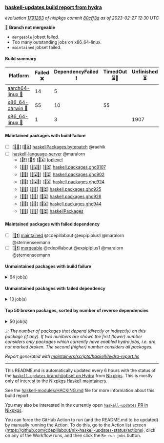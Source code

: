 ### [haskell-updates build report from hydra](https://hydra.nixos.org/jobset/nixpkgs/haskell-updates)
*evaluation [1791283](https://hydra.nixos.org/eval/1791283) of nixpkgs commit [80cff3a](https://github.com/NixOS/nixpkgs/commits/80cff3a5b25dd0355dfb7fe7a45176550068f0ee) as of 2023-02-27 12:30 UTC*

:red_circle: **Branch not mergeable**
  * `mergeable` jobset failed.
  * Too many outstanding jobs on x86_64-linux.
  * `maintained` jobset failed.

#### Build summary

 | Platform | Failed :x: | DependencyFailed :heavy_exclamation_mark: | TimedOut :hourglass::no_entry_sign: | Unfinished :hourglass_flowing_sand: | Success :heavy_check_mark: | 
 | --- | --- | --- | --- | --- | --- | 
 | [aarch64-linux :iphone:](https://hydra.nixos.org/eval/1791283?filter=.aarch64-linux) | 14 | 5 |  |  | 6457 | 
 | [x86_64-darwin :apple:](https://hydra.nixos.org/eval/1791283?filter=.x86_64-darwin) | 55 | 10 | 55 |  | 6304 | 
 | [x86_64-linux :penguin:](https://hydra.nixos.org/eval/1791283?filter=.x86_64-linux) | 1 | 3 |  | 1907 | 4640 | 
#### Maintained packages with build failure
- [ ] [[:apple::x:]](https://hydra.nixos.org/build/210846243) [[:penguin::hourglass_flowing_sand:]](https://hydra.nixos.org/build/210859588) [haskellPackages.bytepatch](https://hydra.nixos.org/eval/1791283?filter=haskellPackages.bytepatch) @raehik
- [ ] [haskell-language-server](https://hydra.nixos.org/eval/1791283?filter=haskell-language-server) @maralorn
  - [[:iphone::heavy_exclamation_mark:]](https://hydra.nixos.org/build/210853361) [[:apple::heavy_exclamation_mark:]](https://hydra.nixos.org/build/210857595) [[:penguin::hourglass_flowing_sand:]](https://hydra.nixos.org/build/210854601) [toplevel](https://hydra.nixos.org/eval/1791283?filter=haskell-language-server)
  - [[:iphone::x:]](https://hydra.nixos.org/build/210857135) [[:apple::hourglass::no_entry_sign:]](https://hydra.nixos.org/build/210854889) [[:penguin::hourglass_flowing_sand:]](https://hydra.nixos.org/build/210860017) [haskell.packages.ghc8107](https://hydra.nixos.org/eval/1791283?filter=haskell.packages.ghc8107.haskell-language-server)
  - [[:iphone::x:]](https://hydra.nixos.org/build/210849917) [[:apple::hourglass::no_entry_sign:]](https://hydra.nixos.org/build/210842410) [[:penguin::hourglass_flowing_sand:]](https://hydra.nixos.org/build/210849014) [haskell.packages.ghc902](https://hydra.nixos.org/eval/1791283?filter=haskell.packages.ghc902.haskell-language-server)
  - [[:iphone::x:]](https://hydra.nixos.org/build/210850461) [[:apple::hourglass::no_entry_sign:]](https://hydra.nixos.org/build/210859304) [[:penguin::hourglass_flowing_sand:]](https://hydra.nixos.org/build/210848455) [haskell.packages.ghc924](https://hydra.nixos.org/eval/1791283?filter=haskell.packages.ghc924.haskell-language-server)
  - [[:iphone::x:]](https://hydra.nixos.org/build/210841775) [[:apple::x:]](https://hydra.nixos.org/build/210844815) [[:penguin::hourglass_flowing_sand:]](https://hydra.nixos.org/build/210854084) [haskell.packages.ghc925](https://hydra.nixos.org/eval/1791283?filter=haskell.packages.ghc925.haskell-language-server)
  - [[:iphone::x:]](https://hydra.nixos.org/build/210851076) [[:apple::x:]](https://hydra.nixos.org/build/210851563) [[:penguin::hourglass_flowing_sand:]](https://hydra.nixos.org/build/210844383) [haskell.packages.ghc926](https://hydra.nixos.org/eval/1791283?filter=haskell.packages.ghc926.haskell-language-server)
  - [[:iphone::x:]](https://hydra.nixos.org/build/210851077) [[:apple::x:]](https://hydra.nixos.org/build/210854941) [[:penguin::hourglass_flowing_sand:]](https://hydra.nixos.org/build/210854311) [haskell.packages.ghc944](https://hydra.nixos.org/eval/1791283?filter=haskell.packages.ghc944.haskell-language-server)
  - [[:iphone::x:]](https://hydra.nixos.org/build/210853432) [[:apple::x:]](https://hydra.nixos.org/build/210855608) [[:penguin::hourglass_flowing_sand:]](https://hydra.nixos.org/build/210860413) [haskellPackages](https://hydra.nixos.org/eval/1791283?filter=haskellPackages.haskell-language-server)
#### Maintained packages with failed dependency
- [ ] [[:penguin::heavy_exclamation_mark:]](https://hydra.nixos.org/build/210851511) [maintained](https://hydra.nixos.org/eval/1791283?filter=maintained) @cdepillabout @expipiplus1 @maralorn @sternenseemann
- [ ] [[:penguin::heavy_exclamation_mark:]](https://hydra.nixos.org/build/210857630) [mergeable](https://hydra.nixos.org/eval/1791283?filter=mergeable) @cdepillabout @expipiplus1 @maralorn @sternenseemann
#### Unmaintained packages with build failure
<details><summary>64 job(s) </summary>

- [ ] [[:iphone::heavy_check_mark:]](https://hydra.nixos.org/build/210845972) [[:apple::x:]](https://hydra.nixos.org/build/210855355) [[:penguin::heavy_check_mark:]](https://hydra.nixos.org/build/210854185) [haskellPackages.quic](https://hydra.nixos.org/eval/1791283?filter=haskellPackages.quic)  :arrow_heading_up: 2 | 2
- [ ] [[:iphone::x:]](https://hydra.nixos.org/build/210859985) [[:apple::heavy_check_mark:]](https://hydra.nixos.org/build/210852685) [[:penguin::heavy_check_mark:]](https://hydra.nixos.org/build/210849316) [haskellPackages.Crypto](https://hydra.nixos.org/eval/1791283?filter=haskellPackages.Crypto)  :arrow_heading_up: 1 | 22
- [ ] [[:iphone::heavy_check_mark:]](https://hydra.nixos.org/build/210852319) [[:apple::x:]](https://hydra.nixos.org/build/210850706) [[:penguin::hourglass_flowing_sand:]](https://hydra.nixos.org/build/210859046) [haskellPackages.thyme](https://hydra.nixos.org/eval/1791283?filter=haskellPackages.thyme)  :arrow_heading_up: 1 | 15
- [ ] [[:iphone::x:]](https://hydra.nixos.org/build/210857403) [[:apple::heavy_check_mark:]](https://hydra.nixos.org/build/210857948) [[:penguin::hourglass_flowing_sand:]](https://hydra.nixos.org/build/210843096) [haskellPackages.hw-simd](https://hydra.nixos.org/eval/1791283?filter=haskellPackages.hw-simd)  :arrow_heading_up: 1 | 8
- [ ] [[:iphone::heavy_check_mark:]](https://hydra.nixos.org/build/210853079) [[:apple::x:]](https://hydra.nixos.org/build/210849115) [[:penguin::hourglass_flowing_sand:]](https://hydra.nixos.org/build/210847805) [haskellPackages.inline-r](https://hydra.nixos.org/eval/1791283?filter=haskellPackages.inline-r)  :arrow_heading_up: 1 | 4
- [ ] [[:iphone::heavy_check_mark:]](https://hydra.nixos.org/build/210856770) [[:apple::x:]](https://hydra.nixos.org/build/210849073) [[:penguin::x:]](https://hydra.nixos.org/build/210844804) [haskellPackages.type-natural](https://hydra.nixos.org/eval/1791283?filter=haskellPackages.type-natural)  :arrow_heading_up: 1 | 4
- [ ] [[:iphone::x:]](https://hydra.nixos.org/build/210850261) [[:apple::heavy_check_mark:]](https://hydra.nixos.org/build/210846954) [[:penguin::heavy_check_mark:]](https://hydra.nixos.org/build/210858076) [haskellPackages.long-double](https://hydra.nixos.org/eval/1791283?filter=haskellPackages.long-double)  :arrow_heading_up: 1 | 2
- [ ] [[:iphone::heavy_check_mark:]](https://hydra.nixos.org/build/210843633) [[:apple::x:]](https://hydra.nixos.org/build/210845944) [[:penguin::hourglass_flowing_sand:]](https://hydra.nixos.org/build/210860039) [haskellPackages.posix-socket](https://hydra.nixos.org/eval/1791283?filter=haskellPackages.posix-socket)  :arrow_heading_up: 1 | 2
- [ ] [[:iphone::x:]](https://hydra.nixos.org/build/210856854) [[:apple::heavy_check_mark:]](https://hydra.nixos.org/build/210853088) [[:penguin::heavy_check_mark:]](https://hydra.nixos.org/build/210861159) [haskellPackages.nlopt-haskell](https://hydra.nixos.org/eval/1791283?filter=haskellPackages.nlopt-haskell)  :arrow_heading_up: 1 | 1
- [ ] [[:iphone::heavy_check_mark:]](https://hydra.nixos.org/build/210846200) [[:apple::x:]](https://hydra.nixos.org/build/210853043) [[:penguin::heavy_check_mark:]](https://hydra.nixos.org/build/210858378) [haskellPackages.openal-ffi](https://hydra.nixos.org/eval/1791283?filter=haskellPackages.openal-ffi)  :arrow_heading_up: 1 | 1
- [ ] [[:apple::x:]](https://hydra.nixos.org/build/210849235) [[:penguin::heavy_check_mark:]](https://hydra.nixos.org/build/210843342) [haskellPackages.swisstable](https://hydra.nixos.org/eval/1791283?filter=haskellPackages.swisstable)  :arrow_heading_up: 1 | 1
- [ ] [[:iphone::x:]](https://hydra.nixos.org/build/210854317) [[:apple::x:]](https://hydra.nixos.org/build/210854229) [[:penguin::hourglass_flowing_sand:]](https://hydra.nixos.org/build/210848638) [haskellPackages.exon](https://hydra.nixos.org/eval/1791283?filter=haskellPackages.exon)  :arrow_heading_up: 0 | 13
- [ ] [[:iphone::x:]](https://hydra.nixos.org/build/210843527) [[:apple::heavy_check_mark:]](https://hydra.nixos.org/build/210859668) [[:penguin::heavy_check_mark:]](https://hydra.nixos.org/build/210855686) [haskellPackages.freetype2](https://hydra.nixos.org/eval/1791283?filter=haskellPackages.freetype2)  :arrow_heading_up: 0 | 9
- [ ] [[:iphone::heavy_check_mark:]](https://hydra.nixos.org/build/210861102) [[:apple::x:]](https://hydra.nixos.org/build/210846466) [[:penguin::heavy_check_mark:]](https://hydra.nixos.org/build/210852260) [haskellPackages.pipes-zlib](https://hydra.nixos.org/eval/1791283?filter=haskellPackages.pipes-zlib)  :arrow_heading_up: 0 | 5
- [ ] [[:iphone::x:]](https://hydra.nixos.org/build/210856100) [[:apple::heavy_check_mark:]](https://hydra.nixos.org/build/210856379) [[:penguin::heavy_check_mark:]](https://hydra.nixos.org/build/210851900) [haskellPackages.picosat](https://hydra.nixos.org/eval/1791283?filter=haskellPackages.picosat)  :arrow_heading_up: 0 | 3
- [ ] [[:iphone::heavy_check_mark:]](https://hydra.nixos.org/build/210851944) [[:apple::x:]](https://hydra.nixos.org/build/210860353) [[:penguin::hourglass_flowing_sand:]](https://hydra.nixos.org/build/210851670) [haskellPackages.h-raylib](https://hydra.nixos.org/eval/1791283?filter=haskellPackages.h-raylib)  :arrow_heading_up: 0 | 1
- [ ] [[:iphone::heavy_check_mark:]](https://hydra.nixos.org/build/210859809) [[:apple::x:]](https://hydra.nixos.org/build/210843700) [[:penguin::heavy_check_mark:]](https://hydra.nixos.org/build/210846159) [haskellPackages.hamid](https://hydra.nixos.org/eval/1791283?filter=haskellPackages.hamid)  :arrow_heading_up: 0 | 1
- [ ] [[:iphone::heavy_check_mark:]](https://hydra.nixos.org/build/210849012) [[:apple::x:]](https://hydra.nixos.org/build/210859393) [[:penguin::heavy_check_mark:]](https://hydra.nixos.org/build/210859716) [haskellPackages.hmatrix-morpheus](https://hydra.nixos.org/eval/1791283?filter=haskellPackages.hmatrix-morpheus)  :arrow_heading_up: 0 | 1
- [ ] [[:iphone::heavy_check_mark:]](https://hydra.nixos.org/build/210844609) [[:apple::x:]](https://hydra.nixos.org/build/210848571) [[:penguin::heavy_check_mark:]](https://hydra.nixos.org/build/210854888) [haskellPackages.huckleberry](https://hydra.nixos.org/eval/1791283?filter=haskellPackages.huckleberry)  :arrow_heading_up: 0 | 1
- [ ] [[:iphone::heavy_check_mark:]](https://hydra.nixos.org/build/210847099) [[:apple::x:]](https://hydra.nixos.org/build/210857663) [[:penguin::heavy_check_mark:]](https://hydra.nixos.org/build/210857412) [haskellPackages.select](https://hydra.nixos.org/eval/1791283?filter=haskellPackages.select)  :arrow_heading_up: 0 | 1
- [ ] [[:iphone::heavy_check_mark:]](https://hydra.nixos.org/build/210853339) [[:apple::x:]](https://hydra.nixos.org/build/210844564) [[:penguin::heavy_check_mark:]](https://hydra.nixos.org/build/210857995) [haskellPackages.sysinfo](https://hydra.nixos.org/eval/1791283?filter=haskellPackages.sysinfo)  :arrow_heading_up: 0 | 1
- [ ] [[:iphone::heavy_check_mark:]](https://hydra.nixos.org/build/210845646) [[:apple::x:]](https://hydra.nixos.org/build/210842785) [[:penguin::heavy_check_mark:]](https://hydra.nixos.org/build/210852701) [haskellPackages.FractalArt](https://hydra.nixos.org/eval/1791283?filter=haskellPackages.FractalArt) 
- [ ] [[:iphone::x:]](https://hydra.nixos.org/build/210845133) [[:apple::heavy_check_mark:]](https://hydra.nixos.org/build/210855852) [[:penguin::heavy_check_mark:]](https://hydra.nixos.org/build/210846529) [haskellPackages.HsASA](https://hydra.nixos.org/eval/1791283?filter=haskellPackages.HsASA) 
- [ ] [[:iphone::heavy_check_mark:]](https://hydra.nixos.org/build/210851554) [[:apple::x:]](https://hydra.nixos.org/build/210850824) [[:penguin::heavy_check_mark:]](https://hydra.nixos.org/build/210859354) [haskellPackages.al](https://hydra.nixos.org/eval/1791283?filter=haskellPackages.al) 
- [ ] [[:iphone::heavy_check_mark:]](https://hydra.nixos.org/build/210848211) [[:apple::x:]](https://hydra.nixos.org/build/210855588) [[:penguin::heavy_check_mark:]](https://hydra.nixos.org/build/210842833) [haskellPackages.env-extra](https://hydra.nixos.org/eval/1791283?filter=haskellPackages.env-extra) 
- [ ] [[:iphone::heavy_check_mark:]](https://hydra.nixos.org/build/210848700) [[:apple::x:]](https://hydra.nixos.org/build/210847174) [[:penguin::heavy_check_mark:]](https://hydra.nixos.org/build/210842252) [haskellPackages.epub-tools](https://hydra.nixos.org/eval/1791283?filter=haskellPackages.epub-tools) 
- [ ] [[:iphone::heavy_check_mark:]](https://hydra.nixos.org/build/210857301) [[:apple::x:]](https://hydra.nixos.org/build/210854694) [[:penguin::heavy_check_mark:]](https://hydra.nixos.org/build/210854258) [haskellPackages.float128](https://hydra.nixos.org/eval/1791283?filter=haskellPackages.float128) 
- [ ] [[:iphone::heavy_check_mark:]](https://hydra.nixos.org/build/210861044) [[:apple::x:]](https://hydra.nixos.org/build/210857579) [[:penguin::heavy_check_mark:]](https://hydra.nixos.org/build/210856727) [haskellPackages.fudgets](https://hydra.nixos.org/eval/1791283?filter=haskellPackages.fudgets) 
- [ ] [[:iphone::heavy_check_mark:]](https://hydra.nixos.org/build/210857313) [[:apple::x:]](https://hydra.nixos.org/build/210848521) [[:penguin::hourglass_flowing_sand:]](https://hydra.nixos.org/build/210860804) [haskellPackages.gerrit](https://hydra.nixos.org/eval/1791283?filter=haskellPackages.gerrit) 
- [ ] [[:apple::x:]](https://hydra.nixos.org/build/210857147) [haskellPackages.gtk-mac-integration](https://hydra.nixos.org/eval/1791283?filter=haskellPackages.gtk-mac-integration) 
- [ ] [[:iphone::heavy_check_mark:]](https://hydra.nixos.org/build/210841776) [[:apple::x:]](https://hydra.nixos.org/build/210852162) [[:penguin::heavy_check_mark:]](https://hydra.nixos.org/build/210847507) [haskellPackages.gtk-traymanager](https://hydra.nixos.org/eval/1791283?filter=haskellPackages.gtk-traymanager) 
- [ ] [[:apple::x:]](https://hydra.nixos.org/build/210860850) [haskellPackages.gtk3-mac-integration](https://hydra.nixos.org/eval/1791283?filter=haskellPackages.gtk3-mac-integration) 
- [ ] [[:iphone::heavy_check_mark:]](https://hydra.nixos.org/build/210841581) [[:apple::x:]](https://hydra.nixos.org/build/210850219) [[:penguin::heavy_check_mark:]](https://hydra.nixos.org/build/210843000) [haskellPackages.highlight](https://hydra.nixos.org/eval/1791283?filter=haskellPackages.highlight) 
- [ ] [[:iphone::heavy_check_mark:]](https://hydra.nixos.org/build/210851577) [[:apple::x:]](https://hydra.nixos.org/build/210858181) [[:penguin::hourglass_flowing_sand:]](https://hydra.nixos.org/build/210852320) [haskellPackages.hinotify-conduit](https://hydra.nixos.org/eval/1791283?filter=haskellPackages.hinotify-conduit) 
- [ ] [[:iphone::heavy_check_mark:]](https://hydra.nixos.org/build/210845747) [[:apple::x:]](https://hydra.nixos.org/build/210841778) [[:penguin::heavy_check_mark:]](https://hydra.nixos.org/build/210843926) [haskellPackages.hsshellscript](https://hydra.nixos.org/eval/1791283?filter=haskellPackages.hsshellscript) 
- [ ] [[:iphone::heavy_check_mark:]](https://hydra.nixos.org/build/210849129) [[:apple::x:]](https://hydra.nixos.org/build/210850539) [[:penguin::heavy_check_mark:]](https://hydra.nixos.org/build/210850607) [haskellPackages.hssourceinfo](https://hydra.nixos.org/eval/1791283?filter=haskellPackages.hssourceinfo) 
- [ ] [[:iphone::heavy_check_mark:]](https://hydra.nixos.org/build/210861144) [[:apple::x:]](https://hydra.nixos.org/build/210860551) [[:penguin::heavy_check_mark:]](https://hydra.nixos.org/build/210841850) [haskellPackages.hunspell-hs](https://hydra.nixos.org/eval/1791283?filter=haskellPackages.hunspell-hs) 
- [ ] [[:apple::x:]](https://hydra.nixos.org/build/210850285) [[:penguin::heavy_check_mark:]](https://hydra.nixos.org/build/210860900) [haskellPackages.inline-asm](https://hydra.nixos.org/eval/1791283?filter=haskellPackages.inline-asm) 
- [ ] [[:iphone::heavy_check_mark:]](https://hydra.nixos.org/build/210843343) [[:apple::x:]](https://hydra.nixos.org/build/210851819) [[:penguin::heavy_check_mark:]](https://hydra.nixos.org/build/210842078) [haskellPackages.interprocess](https://hydra.nixos.org/eval/1791283?filter=haskellPackages.interprocess) 
- [ ] [[:iphone::heavy_check_mark:]](https://hydra.nixos.org/build/210847643) [[:apple::x:]](https://hydra.nixos.org/build/210855753) [[:penguin::heavy_check_mark:]](https://hydra.nixos.org/build/210848021) [haskellPackages.intricacy](https://hydra.nixos.org/eval/1791283?filter=haskellPackages.intricacy) 
- [ ] [[:iphone::heavy_check_mark:]](https://hydra.nixos.org/build/210858947) [[:apple::x:]](https://hydra.nixos.org/build/210857908) [[:penguin::heavy_check_mark:]](https://hydra.nixos.org/build/210845784) [haskellPackages.ipcvar](https://hydra.nixos.org/eval/1791283?filter=haskellPackages.ipcvar) 
- [ ] [[:apple::x:]](https://hydra.nixos.org/build/210849712) [haskellPackages.kqueue](https://hydra.nixos.org/eval/1791283?filter=haskellPackages.kqueue) 
- [ ] [[:iphone::heavy_check_mark:]](https://hydra.nixos.org/build/210850693) [[:apple::x:]](https://hydra.nixos.org/build/210846030) [[:penguin::heavy_check_mark:]](https://hydra.nixos.org/build/210858928) [haskellPackages.linux-framebuffer](https://hydra.nixos.org/eval/1791283?filter=haskellPackages.linux-framebuffer) 
- [ ] [[:iphone::heavy_check_mark:]](https://hydra.nixos.org/build/210843499) [[:apple::x:]](https://hydra.nixos.org/build/210844997) [[:penguin::hourglass_flowing_sand:]](https://hydra.nixos.org/build/210850361) [haskellPackages.mediawiki2latex](https://hydra.nixos.org/eval/1791283?filter=haskellPackages.mediawiki2latex) 
- [ ] [[:iphone::heavy_check_mark:]](https://hydra.nixos.org/build/210858561) [[:apple::x:]](https://hydra.nixos.org/build/210847823) [[:penguin::heavy_check_mark:]](https://hydra.nixos.org/build/210843165) [haskellPackages.memfd](https://hydra.nixos.org/eval/1791283?filter=haskellPackages.memfd) 
- [ ] [[:iphone::heavy_check_mark:]](https://hydra.nixos.org/build/210850113) [[:apple::x:]](https://hydra.nixos.org/build/210853515) [[:penguin::hourglass_flowing_sand:]](https://hydra.nixos.org/build/210858045) [haskellPackages.nix-serve-ng](https://hydra.nixos.org/eval/1791283?filter=haskellPackages.nix-serve-ng) 
- [ ] [[:iphone::heavy_check_mark:]](https://hydra.nixos.org/build/210857171) [[:apple::x:]](https://hydra.nixos.org/build/210857311) [[:penguin::hourglass_flowing_sand:]](https://hydra.nixos.org/build/210860316) [haskellPackages.persistent-pagination](https://hydra.nixos.org/eval/1791283?filter=haskellPackages.persistent-pagination) 
- [ ] [[:iphone::heavy_check_mark:]](https://hydra.nixos.org/build/210851225) [[:apple::x:]](https://hydra.nixos.org/build/210859123) [[:penguin::heavy_check_mark:]](https://hydra.nixos.org/build/210855243) [haskellPackages.phatsort](https://hydra.nixos.org/eval/1791283?filter=haskellPackages.phatsort) 
- [ ] [[:iphone::heavy_check_mark:]](https://hydra.nixos.org/build/210855723) [[:apple::x:]](https://hydra.nixos.org/build/210847255) [[:penguin::hourglass_flowing_sand:]](https://hydra.nixos.org/build/210848070) [haskellPackages.ping-wrapper](https://hydra.nixos.org/eval/1791283?filter=haskellPackages.ping-wrapper) 
- [ ] [[:iphone::heavy_check_mark:]](https://hydra.nixos.org/build/210853824) [[:apple::x:]](https://hydra.nixos.org/build/210856951) [[:penguin::heavy_check_mark:]](https://hydra.nixos.org/build/210851732) [haskellPackages.posix-timer](https://hydra.nixos.org/eval/1791283?filter=haskellPackages.posix-timer) 
- [ ] [[:iphone::heavy_check_mark:]](https://hydra.nixos.org/build/210844776) [[:apple::x:]](https://hydra.nixos.org/build/210842927) [[:penguin::heavy_check_mark:]](https://hydra.nixos.org/build/210844822) [haskellPackages.procex](https://hydra.nixos.org/eval/1791283?filter=haskellPackages.procex) 
- [ ] [[:iphone::heavy_check_mark:]](https://hydra.nixos.org/build/210855668) [[:apple::x:]](https://hydra.nixos.org/build/210847140) [[:penguin::heavy_check_mark:]](https://hydra.nixos.org/build/210854187) [haskellPackages.pthread](https://hydra.nixos.org/eval/1791283?filter=haskellPackages.pthread) 
- [ ] [[:iphone::x:]](https://hydra.nixos.org/build/210853985) [[:apple::x:]](https://hydra.nixos.org/build/210843148) [[:penguin::hourglass_flowing_sand:]](https://hydra.nixos.org/build/210845914) [haskellPackages.quickcheck-lockstep](https://hydra.nixos.org/eval/1791283?filter=haskellPackages.quickcheck-lockstep) 
- [ ] [[:iphone::heavy_check_mark:]](https://hydra.nixos.org/build/210857287) [[:apple::x:]](https://hydra.nixos.org/build/210857114) [[:penguin::hourglass_flowing_sand:]](https://hydra.nixos.org/build/210844322) [haskellPackages.sandwich-webdriver](https://hydra.nixos.org/eval/1791283?filter=haskellPackages.sandwich-webdriver) 
- [ ] [[:iphone::heavy_check_mark:]](https://hydra.nixos.org/build/210846612) [[:apple::x:]](https://hydra.nixos.org/build/210856474) [[:penguin::hourglass_flowing_sand:]](https://hydra.nixos.org/build/210848916) [haskellPackages.servant-serialization](https://hydra.nixos.org/eval/1791283?filter=haskellPackages.servant-serialization) 
- [ ] [[:iphone::x:]](https://hydra.nixos.org/build/210849186) [[:apple::heavy_check_mark:]](https://hydra.nixos.org/build/210845785) [[:penguin::hourglass_flowing_sand:]](https://hydra.nixos.org/build/210841370) [haskellPackages.significant-figures](https://hydra.nixos.org/eval/1791283?filter=haskellPackages.significant-figures) 
- [ ] [[:iphone::heavy_check_mark:]](https://hydra.nixos.org/build/210851899) [[:apple::x:]](https://hydra.nixos.org/build/210858099) [[:penguin::heavy_check_mark:]](https://hydra.nixos.org/build/210849656) [haskellPackages.tailfile-hinotify](https://hydra.nixos.org/eval/1791283?filter=haskellPackages.tailfile-hinotify) 
- [ ] [[:iphone::x:]](https://hydra.nixos.org/build/210854991) [[:penguin::heavy_check_mark:]](https://hydra.nixos.org/build/210851640) [haskellPackages.tasty-papi](https://hydra.nixos.org/eval/1791283?filter=haskellPackages.tasty-papi) 
- [ ] [[:iphone::x:]](https://hydra.nixos.org/build/210857778) [[:apple::heavy_check_mark:]](https://hydra.nixos.org/build/210846275) [[:penguin::hourglass_flowing_sand:]](https://hydra.nixos.org/build/210855325) [haskellPackages.the-snip](https://hydra.nixos.org/eval/1791283?filter=haskellPackages.the-snip) 
- [ ] [[:iphone::x:]](https://hydra.nixos.org/build/210849158) [[:apple::heavy_check_mark:]](https://hydra.nixos.org/build/210857689) [[:penguin::heavy_check_mark:]](https://hydra.nixos.org/build/210854456) [haskellPackages.wiringPi](https://hydra.nixos.org/eval/1791283?filter=haskellPackages.wiringPi) 
- [ ] [[:iphone::heavy_check_mark:]](https://hydra.nixos.org/build/210848519) [[:apple::x:]](https://hydra.nixos.org/build/210843118) [[:penguin::heavy_check_mark:]](https://hydra.nixos.org/build/210859497) [haskellPackages.xmonad-utils](https://hydra.nixos.org/eval/1791283?filter=haskellPackages.xmonad-utils) 
- [ ] [[:iphone::heavy_check_mark:]](https://hydra.nixos.org/build/210858543) [[:apple::x:]](https://hydra.nixos.org/build/210852079) [[:penguin::heavy_check_mark:]](https://hydra.nixos.org/build/210847081) [haskellPackages.yoga](https://hydra.nixos.org/eval/1791283?filter=haskellPackages.yoga) 
- [ ] [[:iphone::heavy_check_mark:]](https://hydra.nixos.org/build/210858731) [[:apple::x:]](https://hydra.nixos.org/build/210846659) [[:penguin::heavy_check_mark:]](https://hydra.nixos.org/build/210850768) [haskellPackages.zot](https://hydra.nixos.org/eval/1791283?filter=haskellPackages.zot) 
- [ ] [[:iphone::heavy_check_mark:]](https://hydra.nixos.org/build/210848412) [[:apple::x:]](https://hydra.nixos.org/build/210844319) [[:penguin::heavy_check_mark:]](https://hydra.nixos.org/build/210850517) [haskellPackages.zxcvbn-c](https://hydra.nixos.org/eval/1791283?filter=haskellPackages.zxcvbn-c) 
</details>

#### Unmaintained packages with failed dependency
<details><summary>13 job(s) </summary>

- [ ] [[:iphone::heavy_check_mark:]](https://hydra.nixos.org/build/210841985) [[:apple::heavy_exclamation_mark:]](https://hydra.nixos.org/build/210841548) [[:penguin::hourglass_flowing_sand:]](https://hydra.nixos.org/build/210847856) [haskellPackages.http3](https://hydra.nixos.org/eval/1791283?filter=haskellPackages.http3)  :arrow_heading_up: 1 | 1
- [ ] [[:iphone::heavy_exclamation_mark:]](https://hydra.nixos.org/build/210855194) [[:apple::heavy_check_mark:]](https://hydra.nixos.org/build/210858815) [[:penguin::hourglass_flowing_sand:]](https://hydra.nixos.org/build/210852601) [haskellPackages.hw-dsv](https://hydra.nixos.org/eval/1791283?filter=haskellPackages.hw-dsv)  :arrow_heading_up: 0 | 3
- [ ] [[:iphone::heavy_check_mark:]](https://hydra.nixos.org/build/210858207) [[:apple::heavy_exclamation_mark:]](https://hydra.nixos.org/build/210855579) [[:penguin::heavy_exclamation_mark:]](https://hydra.nixos.org/build/210858598) [haskellPackages.sized](https://hydra.nixos.org/eval/1791283?filter=haskellPackages.sized)  :arrow_heading_up: 0 | 2
- [ ] [[:iphone::heavy_exclamation_mark:]](https://hydra.nixos.org/build/210844328) [[:apple::heavy_check_mark:]](https://hydra.nixos.org/build/210847485) [[:penguin::heavy_check_mark:]](https://hydra.nixos.org/build/210841746) [haskellPackages.hS3](https://hydra.nixos.org/eval/1791283?filter=haskellPackages.hS3)  :arrow_heading_up: 0 | 1
- [ ] [[:iphone::heavy_check_mark:]](https://hydra.nixos.org/build/210847628) [[:apple::heavy_exclamation_mark:]](https://hydra.nixos.org/build/210855293) [[:penguin::hourglass_flowing_sand:]](https://hydra.nixos.org/build/210852333) [haskellPackages.network-dns](https://hydra.nixos.org/eval/1791283?filter=haskellPackages.network-dns)  :arrow_heading_up: 0 | 1
- [ ] [[:iphone::heavy_check_mark:]](https://hydra.nixos.org/build/210861134) [[:apple::heavy_exclamation_mark:]](https://hydra.nixos.org/build/210855291) [[:penguin::hourglass_flowing_sand:]](https://hydra.nixos.org/build/210846768) [haskellPackages.H](https://hydra.nixos.org/eval/1791283?filter=haskellPackages.H) 
- [ ] [[:iphone::heavy_check_mark:]](https://hydra.nixos.org/build/210844116) [[:apple::heavy_exclamation_mark:]](https://hydra.nixos.org/build/210851881) [[:penguin::hourglass_flowing_sand:]](https://hydra.nixos.org/build/210844495) [haskellPackages.fastparser](https://hydra.nixos.org/eval/1791283?filter=haskellPackages.fastparser) 
- [ ] [[:iphone::heavy_exclamation_mark:]](https://hydra.nixos.org/build/210851709) [[:apple::heavy_check_mark:]](https://hydra.nixos.org/build/210842311) [[:penguin::heavy_check_mark:]](https://hydra.nixos.org/build/210860422) [haskellPackages.hmatrix-nlopt](https://hydra.nixos.org/eval/1791283?filter=haskellPackages.hmatrix-nlopt) 
- [ ] [[:apple::heavy_exclamation_mark:]](https://hydra.nixos.org/build/210848979) [[:penguin::heavy_check_mark:]](https://hydra.nixos.org/build/210857828) [haskellPackages.hs-swisstable-hashtables-class](https://hydra.nixos.org/eval/1791283?filter=haskellPackages.hs-swisstable-hashtables-class) 
- [ ] [[:iphone::heavy_check_mark:]](https://hydra.nixos.org/build/210846610) [[:apple::heavy_exclamation_mark:]](https://hydra.nixos.org/build/210852169) [[:penguin::hourglass_flowing_sand:]](https://hydra.nixos.org/build/210860078) [haskellPackages.ihaskell-inline-r](https://hydra.nixos.org/eval/1791283?filter=haskellPackages.ihaskell-inline-r) 
- [ ] [[:iphone::heavy_exclamation_mark:]](https://hydra.nixos.org/build/210854334) [[:apple::heavy_check_mark:]](https://hydra.nixos.org/build/210859084) [[:penguin::heavy_check_mark:]](https://hydra.nixos.org/build/210861119) [haskellPackages.rounded-hw](https://hydra.nixos.org/eval/1791283?filter=haskellPackages.rounded-hw) 
- [ ] [[:iphone::heavy_check_mark:]](https://hydra.nixos.org/build/210844128) [[:apple::heavy_exclamation_mark:]](https://hydra.nixos.org/build/210846127) [[:penguin::hourglass_flowing_sand:]](https://hydra.nixos.org/build/210848905) [haskellPackages.warp-quic](https://hydra.nixos.org/eval/1791283?filter=haskellPackages.warp-quic) 
- [ ] [[:iphone::heavy_check_mark:]](https://hydra.nixos.org/build/210841629) [[:apple::heavy_exclamation_mark:]](https://hydra.nixos.org/build/210852404) [[:penguin::heavy_check_mark:]](https://hydra.nixos.org/build/210853869) [haskellPackages.xbattbar](https://hydra.nixos.org/eval/1791283?filter=haskellPackages.xbattbar) 
</details>

#### Top 50 broken packages, sorted by number of reverse dependencies
<details><summary>50 job(s) </summary>

[amazonka-core](https://packdeps.haskellers.com/reverse/amazonka-core) :arrow_heading_up: 188  
[gogol-core](https://packdeps.haskellers.com/reverse/gogol-core) :arrow_heading_up: 184  
[haskell98](https://packdeps.haskellers.com/reverse/haskell98) :arrow_heading_up: 153  
[th-desugar](https://packdeps.haskellers.com/reverse/th-desugar) :arrow_heading_up: 57  
[enumerator](https://packdeps.haskellers.com/reverse/enumerator) :arrow_heading_up: 56  
[util](https://packdeps.haskellers.com/reverse/util) :arrow_heading_up: 49  
[derive](https://packdeps.haskellers.com/reverse/derive) :arrow_heading_up: 48  
[amazonka](https://packdeps.haskellers.com/reverse/amazonka) :arrow_heading_up: 46  
[cgi](https://packdeps.haskellers.com/reverse/cgi) :arrow_heading_up: 46  
[TypeCompose](https://packdeps.haskellers.com/reverse/TypeCompose) :arrow_heading_up: 45  
[accelerate](https://packdeps.haskellers.com/reverse/accelerate) :arrow_heading_up: 42  
[PrimitiveArray](https://packdeps.haskellers.com/reverse/PrimitiveArray) :arrow_heading_up: 35  
[rank1dynamic](https://packdeps.haskellers.com/reverse/rank1dynamic) :arrow_heading_up: 33  
[distributed-static](https://packdeps.haskellers.com/reverse/distributed-static) :arrow_heading_up: 31  
[distributed-process](https://packdeps.haskellers.com/reverse/distributed-process) :arrow_heading_up: 30  
[iteratee](https://packdeps.haskellers.com/reverse/iteratee) :arrow_heading_up: 29  
[storablevector](https://packdeps.haskellers.com/reverse/storablevector) :arrow_heading_up: 29  
[sydtest](https://packdeps.haskellers.com/reverse/sydtest) :arrow_heading_up: 26  
[crypto-numbers](https://packdeps.haskellers.com/reverse/crypto-numbers) :arrow_heading_up: 25  
[either-unwrap](https://packdeps.haskellers.com/reverse/either-unwrap) :arrow_heading_up: 25  
[crypto-pubkey](https://packdeps.haskellers.com/reverse/crypto-pubkey) :arrow_heading_up: 22  
[haskelldb](https://packdeps.haskellers.com/reverse/haskelldb) :arrow_heading_up: 22  
[wxdirect](https://packdeps.haskellers.com/reverse/wxdirect) :arrow_heading_up: 22  
[BiobaseTypes](https://packdeps.haskellers.com/reverse/BiobaseTypes) :arrow_heading_up: 21  
[alg](https://packdeps.haskellers.com/reverse/alg) :arrow_heading_up: 21  
[amazonka-s3](https://packdeps.haskellers.com/reverse/amazonka-s3) :arrow_heading_up: 21  
[mmsyn2](https://packdeps.haskellers.com/reverse/mmsyn2) :arrow_heading_up: 21  
[polysemy-resume](https://packdeps.haskellers.com/reverse/polysemy-resume) :arrow_heading_up: 21  
[wxc](https://packdeps.haskellers.com/reverse/wxc) :arrow_heading_up: 21  
[biocore](https://packdeps.haskellers.com/reverse/biocore) :arrow_heading_up: 20  
[bzlib](https://packdeps.haskellers.com/reverse/bzlib) :arrow_heading_up: 20  
[polysemy-conc](https://packdeps.haskellers.com/reverse/polysemy-conc) :arrow_heading_up: 20  
[wxcore](https://packdeps.haskellers.com/reverse/wxcore) :arrow_heading_up: 20  
[attoparsec-enumerator](https://packdeps.haskellers.com/reverse/attoparsec-enumerator) :arrow_heading_up: 19  
[bytestring-show](https://packdeps.haskellers.com/reverse/bytestring-show) :arrow_heading_up: 19  
[fay](https://packdeps.haskellers.com/reverse/fay) :arrow_heading_up: 19  
[wx](https://packdeps.haskellers.com/reverse/wx) :arrow_heading_up: 19  
[BiobaseENA](https://packdeps.haskellers.com/reverse/BiobaseENA) :arrow_heading_up: 18  
[asn1-data](https://packdeps.haskellers.com/reverse/asn1-data) :arrow_heading_up: 18  
[dbus-core](https://packdeps.haskellers.com/reverse/dbus-core) :arrow_heading_up: 18  
[gtksourceview2](https://packdeps.haskellers.com/reverse/gtksourceview2) :arrow_heading_up: 18  
[hsc3](https://packdeps.haskellers.com/reverse/hsc3) :arrow_heading_up: 18  
[polysemy-log](https://packdeps.haskellers.com/reverse/polysemy-log) :arrow_heading_up: 18  
[ukrainian-phonetics-basic](https://packdeps.haskellers.com/reverse/ukrainian-phonetics-basic) :arrow_heading_up: 18  
[BiobaseXNA](https://packdeps.haskellers.com/reverse/BiobaseXNA) :arrow_heading_up: 17  
[HGamer3D-Data](https://packdeps.haskellers.com/reverse/HGamer3D-Data) :arrow_heading_up: 17  
[certificate](https://packdeps.haskellers.com/reverse/certificate) :arrow_heading_up: 17  
[clash-prelude](https://packdeps.haskellers.com/reverse/clash-prelude) :arrow_heading_up: 17  
[dbus-client](https://packdeps.haskellers.com/reverse/dbus-client) :arrow_heading_up: 17  
[gconf](https://packdeps.haskellers.com/reverse/gconf) :arrow_heading_up: 17  
</details>


*:arrow_heading_up:: The number of packages that depend (directly or indirectly) on this package (if any). If two numbers are shown the first (lower) number considers only packages which currently have enabled hydra jobs, i.e. are not marked broken. The second (higher) number considers all packages.*

*Report generated with [maintainers/scripts/haskell/hydra-report.hs](https://github.com/NixOS/nixpkgs/blob/haskell-updates/maintainers/scripts/haskell/hydra-report.hs)*


----------------------------------------------------------------------

This README.md is automatically updated every 6 hours with the status of the
[`haskell-updates` branch/jobset on Hydra](https://hydra.nixos.org/jobset/nixpkgs/haskell-updates)
from [Nixpkgs](https://github.com/NixOS/nixpkgs).  This is mostly only of
interest to the [Nixpkgs Haskell maintainers](https://github.com/orgs/NixOS/teams/haskell).

See the
[haskell-modules/HACKING.md](https://github.com/NixOS/nixpkgs/blob/haskell-updates/pkgs/development/haskell-modules/HACKING.md)
file for more information about this build report.

You may also be interested in the currently open
[`haskell-updates` PR in Nixpkgs](https://github.com/nixos/nixpkgs/pulls?q=is%3Apr+is%3Aopen+head%3Ahaskell-updates).

You can force the GitHub Action to run (and the README.md to be updated) by
manually running the Action.  To do this, go to the Action list screen
(https://github.com/cdepillabout/nix-haskell-updates-status/actions),
click on any of the Workflow runs, and then click the `Re-run jobs` button.
